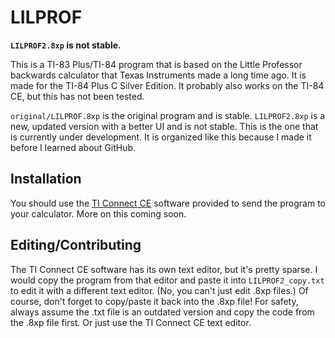 # LILPROF
**`LILPROF2.8xp` is not stable.**

This is a TI-83 Plus/TI-84 program that is based on the Little Professor backwards calculator that Texas Instruments made a long time ago. It is made for the TI-84 Plus C Silver Edition. It probably also works on the TI-84 CE, but this has not been tested.

`original/LILPROF.8xp` is the original program and is stable. `LILPROF2.8xp` is a new, updated version with a better UI and is not stable. This is the one that is currently under development. It is organized like this because I made it before I learned about GitHub.

## Installation

You should use the [TI Connect CE](https://education.ti.com/en/products/computer-software/ti-connect-sw) software provided to send the program to your calculator. More on this coming soon.

## Editing/Contributing

The TI Connect CE software has its own text editor, but it's pretty sparse. I would copy the program from that editor and paste it into `LILPROF2_copy.txt` to edit it with a different text editor. (No, you can't just edit .8xp files.) Of course, don't forget to copy/paste it back into the .8xp file! For safety, always assume the .txt file is an outdated version and copy the code from the .8xp file first. Or just use the TI Connect CE text editor. 
